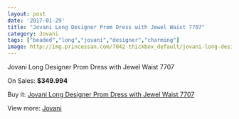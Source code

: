 ```yaml
---
layout: post
date: '2017-01-29'
title: "Jovani Long Designer Prom Dress with Jewel Waist 7707"
category: Jovani
tags: ["beaded","long","jovani","designer","charming"]
image: http://img.princessan.com/7042-thickbox_default/jovani-long-designer-prom-dress-with-jewel-waist-7707.jpg
---
```

Jovani Long Designer Prom Dress with Jewel Waist 7707

On Sales: **$349.994**
<a href="https://www.princessan.com/en/jovani/3151-jovani-long-designer-prom-dress-with-jewel-waist-7707.html"><amp-img layout="responsive" width="600" height="600" src="//img.princessan.com/7042-thickbox_default/jovani-long-designer-prom-dress-with-jewel-waist-7707.jpg" alt="Jovani Long Designer Prom Dress with Jewel Waist 7707 0" /></a>
<a href="https://www.princessan.com/en/jovani/3151-jovani-long-designer-prom-dress-with-jewel-waist-7707.html"><amp-img layout="responsive" width="600" height="600" src="//img.princessan.com/7044-thickbox_default/jovani-long-designer-prom-dress-with-jewel-waist-7707.jpg" alt="Jovani Long Designer Prom Dress with Jewel Waist 7707 1" /></a>
<a href="https://www.princessan.com/en/jovani/3151-jovani-long-designer-prom-dress-with-jewel-waist-7707.html"><amp-img layout="responsive" width="600" height="600" src="//img.princessan.com/7043-thickbox_default/jovani-long-designer-prom-dress-with-jewel-waist-7707.jpg" alt="Jovani Long Designer Prom Dress with Jewel Waist 7707 2" /></a>

Buy it: [Jovani Long Designer Prom Dress with Jewel Waist 7707](https://www.princessan.com/en/jovani/3151-jovani-long-designer-prom-dress-with-jewel-waist-7707.html "Jovani Long Designer Prom Dress with Jewel Waist 7707")

View more: [Jovani](https://www.princessan.com/en/26-jovani "Jovani")